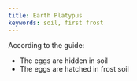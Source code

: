 ```yaml
---
title: Earth Platypus
keywords: soil, first frost
---
```


According to the guide:
 - The eggs are hidden in soil
 - The eggs are hatched in frost soil